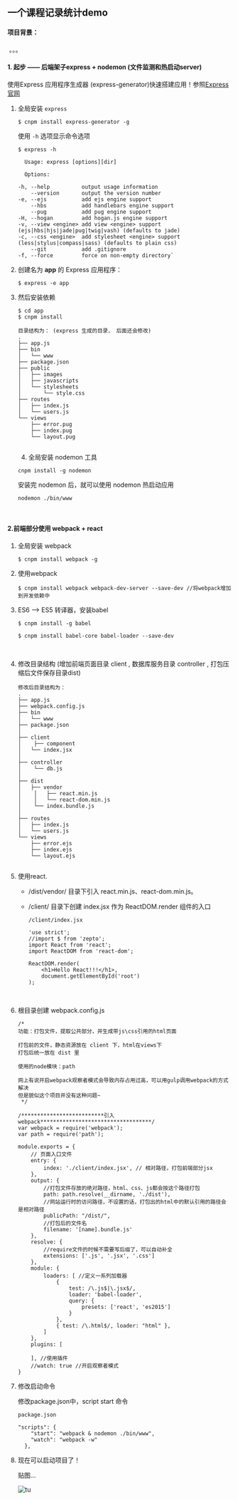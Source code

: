 ##  				一个课程记录统计demo

#### 项目背景： 

​	。。。



#### 1. 起步 —— 后端架子express + nodemon (文件监测和热启动server)

使用Express 应用程序生成器 (express-generator)快速搭建应用！参照[Express官网](http://expressjs.com/)

 1.  全局安装  `express` 

     ```
     $ cnpm install express-generator -g
     ```

     使用 `-h` 选项显示命令选项

         $ express -h

           Usage: express [options][dir]

           Options:

         -h, --help          output usage information
             --version       output the version number
         -e, --ejs           add ejs engine support
             --hbs           add handlebars engine support
             --pug           add pug engine support
         -H, --hogan         add hogan.js engine support
         -v, --view <engine> add view <engine> support (ejs|hbs|hjs|jade|pug|twig|vash) (defaults to jade)
         -c, --css <engine>  add stylesheet <engine> support (less|stylus|compass|sass) (defaults to plain css)
             --git           add .gitignore
         -f, --force         force on non-empty directory`

 2.  创建名为 **app** 的 Express 应用程序：

     ````
     $ express -e app
     ````

 3.  然后安装依赖

     ````
     $ cd app
     $ cnpm install
     ````

     ````
     目录结构为： (express 生成的目录， 后面还会修改)
     .
     ├── app.js
     ├── bin
     │   └── www
     ├── package.json
     ├── public
     │   ├── images
     │   ├── javascripts
     │   └── stylesheets
     │       └── style.css
     ├── routes
     │   ├── index.js
     │   └── users.js
     └── views
         ├── error.pug
         ├── index.pug
         └── layout.pug
         
     ````

     4. 全局安装 nodemon 工具

     ```
     cnpm install -g nodemon
     ```

     安装完 nodemon 后，就可以使用 nodemon 热启动应用

     ```
     nodemon ./bin/www
     ```

     ​

#### 2.前端部分使用 webpack + react

1. 全局安装 webpack

   ````
   $ cnpm install webpack -g
   ````

2. 使用webpack

   ````
   $ cnpm install webpack webpack-dev-server --save-dev //将webpack增加到开发依赖中
   ````

3. ES6 --> ES5 转译器，安装babel

   ```
   $ cnpm install -g babel

   $ cnpm install babel-core babel-loader --save-dev
   ```

   ​

4. 修改目录结构 (增加前端页面目录 client , 数据库服务目录 controller , 打包压缩后文件保存目录dist)

   ```
   修改后目录结构为：
   .
   ├── app.js
   ├── webpack.config.js
   ├── bin
   │   └── www
   ├── package.json
   │
   ├── client
   │	├── component
   │   └── index.jsx
   │
   ├── controller
   │	└── db.js
   │
   ├── dist
   │   ├── vendor
   │	│	├── react.min.js
   │	│	└── react-dom.min.js
   │	└── index.bundle.js
   │       
   ├── routes
   │   ├── index.js
   │   └── users.js
   └── views
       ├── error.ejs
       ├── index.ejs
       └── layout.ejs
       
   ```

5. 使用react. 

   * /dist/vendor/ 目录下引入 react.min.js、react-dom.min.js。

   * /client/ 目录下创建 index.jsx 作为 ReactDOM.render 组件的入口

     ```
     /client/index.jsx

     'use strict';
     //import $ from 'zepto';
     import React from 'react';
     import ReactDOM from 'react-dom';

     ReactDOM.render(
         <h1>Hello React!!!</h1>,
         document.getElementById('root')
     );
     ```

     ​

6. 根目录创建 webpack.config.js

   ```
   /*
   功能：打包文件，提取公共部分，并生成带js\css引用的html页面

   打包前的文件，静态资源放在 client 下，html在views下
   打包后统一放在 dist 里

   使用的node模块：path

   网上有说开启webpack观察者模式会导致内存占用过高，可以用gulp调用webpack的方式解决
   但是貌似这个项目并没有这种问题~
    */

   /**************************引入webpack***********************************/
   var webpack = require('webpack');
   var path = require('path');

   module.exports = {
       // 页面入口文件
       entry: {
           index: './client/index.jsx', // 相对路径，打包前端部分jsx
       },
       output: {
           //打包文件存放的绝对路径，html、css、js都会按这个路径打包
           path: path.resolve(__dirname, './dist'),
           //网站运行时的访问路径，不设置的话，打包出的html中的默认引用的路径会是相对路径
           publicPath: "/dist/",
           //打包后的文件名 
           filename: '[name].bundle.js'
       },
       resolve: {
           //require文件的时候不需要写后缀了，可以自动补全
           extensions: ['.js', '.jsx', '.css']
       },
       module: {
           loaders: [ //定义一系列加载器
               {
                   test: /\.js$|\.jsx$/,
                   loader: 'babel-loader',
                   query: {
                       presets: ['react', 'es2015']
                   }
               },
               { test: /\.html$/, loader: "html" },
           ]
       },
       plugins: [

       ], //使用插件
       //watch: true //开启观察者模式
   }
   ```

7. 修改启动命令

   修改package.json中，script start 命令

   ```
   package.json

   "scripts": {
       "start": "webpack & nodemon ./bin/www",
       "watch": "webpack -w"
     },
   ```

8. 现在可以启动项目了！

   贴图...

   ![tu](D:\Users\wangpb\Desktop\QQ截图20170525091050.png)

